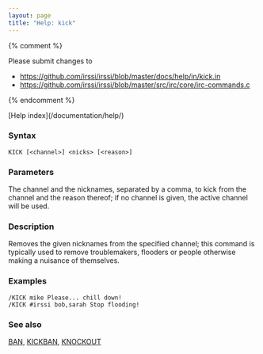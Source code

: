 ```yaml
---
layout: page
title: "Help: kick"
---
```


{% comment %}

Please submit changes to
- https://github.com/irssi/irssi/blob/master/docs/help/in/kick.in
- https://github.com/irssi/irssi/blob/master/src/irc/core/irc-commands.c


{% endcomment %}
<nav markdown="1">
[Help index](/documentation/help/)
</nav>

### Syntax ###

<div class="highlight irssisyntax"><pre style="\-\-cmdlen:4ch"><code><span class="synB">KICK</span> <span class="syn10">[<span class="syn09">&lt;channel></span>]</span> <span class="synB05">&lt;nicks></span> <span class="syn10">[<span class="syn09">&lt;reason></span>]</span></code></pre></div>



### Parameters ###

The channel and the nicknames, separated by a comma, to kick from the
channel and the reason thereof; if no channel is given, the active channel
will be used.

### Description ###

Removes the given nicknames from the specified channel; this command is
typically used to remove troublemakers, flooders or people otherwise making
a nuisance of themselves.

### Examples ###

    /KICK mike Please... chill down!
    /KICK #irssi bob,sarah Stop flooding!

### See also ###
[BAN](/documentation/help/ban/), [KICKBAN](/documentation/help/kickban/), [KNOCKOUT](/documentation/help/knockout/)

